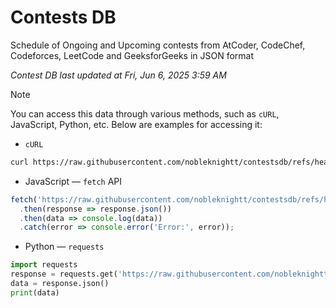 # Contests DB

Schedule of Ongoing and Upcoming contests from AtCoder, CodeChef, Codeforces, LeetCode and GeeksforGeeks in JSON format

*Contest DB last updated at Fri, Jun 6, 2025 3:59 AM*  

> [!NOTE]
> You can access this data through various methods, such as `cURL`, JavaScript, Python, etc. Below are examples for accessing it:
> 
> - `cURL`
> ```sh
> curl https://raw.githubusercontent.com/nobleknightt/contestsdb/refs/heads/main/contests
> ```
> 
> - JavaScript — `fetch` API
> ```javascript
> fetch('https://raw.githubusercontent.com/nobleknightt/contestsdb/refs/heads/main/contests')
>   .then(response => response.json())
>   .then(data => console.log(data))
>   .catch(error => console.error('Error:', error));
> ```
> 
> - Python — `requests`
> ```python
> import requests
> response = requests.get('https://raw.githubusercontent.com/nobleknightt/contestsdb/refs/heads/main/contests')
> data = response.json()
> print(data)
> ```
